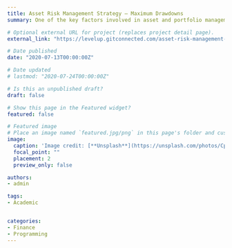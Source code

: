 ```yaml
---
title: Asset Risk Management Strategy — Maximum Drawdowns
summary: One of the key factors involved in asset and portfolio management is accurately assessing the risk involved in your investment. Implementing a stock market risk analysis strategy in Python. 

# Optional external URL for project (replaces project detail page).
external_link: "https://levelup.gitconnected.com/asset-risk-management-strategy-maximum-drawdowns-9ce70c170946"

# Date published
date: "2020-07-13T00:00:00Z"

# Date updated
# lastmod: "2020-07-24T00:00:00Z"

# Is this an unpublished draft?
draft: false

# Show this page in the Featured widget?
featured: false

# Featured image
# Place an image named `featured.jpg/png` in this page's folder and customize its options here.
image:
  caption: 'Image credit: [**Unsplash**](https://unsplash.com/photos/CpkOjOcXdUY)'
  focal_point: ""
  placement: 2
  preview_only: false

authors:
- admin

tags:
- Academic


categories:
- Finance 
- Programming
---
```

